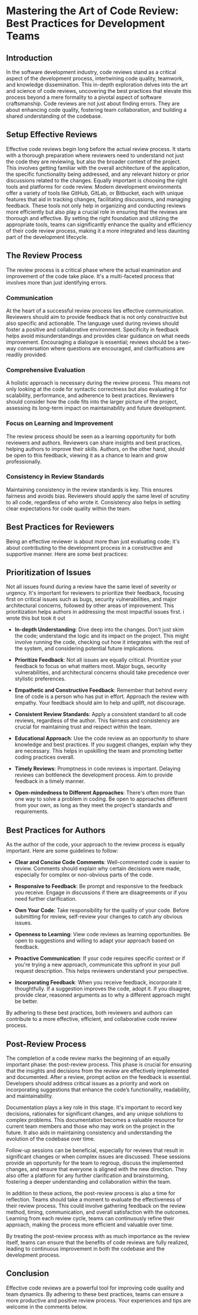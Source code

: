 # Mastering the Art of Code Review: Best Practices for Development Teams

## Introduction
In the software development industry, code reviews stand as a critical aspect of the development process, intertwining code quality, teamwork, and knowledge dissemination. This in-depth exploration delves into the art and science of code reviews, uncovering the best practices that elevate this process beyond a mere formality to a pivotal aspect of software craftsmanship. Code reviews are not just about finding errors. They are about enhancing code quality, fostering team collaboration, and building a shared understanding of the codebase. 

## Setup Effective Reviews
Effective code reviews begin long before the actual review process. It starts with a thorough preparation where reviewers need to understand not just the code they are reviewing, but also the broader context of the project. This involves getting familiar with the overall architecture of the application, the specific functionality being addressed, and any relevant history or prior discussions related to the changes. Equally important is choosing the right tools and platforms for code review. Modern development environments offer a variety of tools like GitHub, GitLab, or Bitbucket, each with unique features that aid in tracking changes, facilitating discussions, and managing feedback. These tools not only help in organizing and conducting reviews more efficiently but also play a crucial role in ensuring that the reviews are thorough and effective. By setting the right foundation and utilizing the appropriate tools, teams can significantly enhance the quality and efficiency of their code review process, making it a more integrated and less daunting part of the development lifecycle.


## The Review Process
The review process is a critical phase where the actual examination and improvement of the code take place. It's a multi-faceted process that involves more than just identifying errors. 

### Communication
At the heart of a successful review process lies effective communication. Reviewers should aim to provide feedback that is not only constructive but also specific and actionable. The language used during reviews should foster a positive and collaborative environment. Specificity in feedback helps avoid misunderstandings and provides clear guidance on what needs improvement. Encouraging a dialogue is essential; reviews should be a two-way conversation where questions are encouraged, and clarifications are readily provided. 

### Comprehensive Evaluation
A holistic approach is necessary during the review process. This means not only looking at the code for syntactic correctness but also evaluating it for scalability, performance, and adherence to best practices. Reviewers should consider how the code fits into the larger picture of the project, assessing its long-term impact on maintainability and future development.

### Focus on Learning and Improvement
The review process should be seen as a learning opportunity for both reviewers and authors. Reviewers can share insights and best practices, helping authors to improve their skills. Authors, on the other hand, should be open to this feedback, viewing it as a chance to learn and grow professionally. 

### Consistency in Review Standards
Maintaining consistency in the review standards is key. This ensures fairness and avoids bias. Reviewers should apply the same level of scrutiny to all code, regardless of who wrote it. Consistency also helps in setting clear expectations for code quality within the team.

## Best Practices for Reviewers
Being an effective reviewer is about more than just evaluating code; it's about contributing to the development process in a constructive and supportive manner. Here are some best practices:

## Prioritization of Issues
Not all issues found during a review have the same level of severity or urgency. It's important for reviewers to prioritize their feedback, focusing first on critical issues such as bugs, security vulnerabilities, and major architectural concerns, followed by other areas of improvement. This prioritization helps authors in addressing the most impactful issues first.
i wrote this but took it out

- **In-depth Understanding**: Dive deep into the changes. Don't just skim the code; understand the logic and its impact on the project. This might involve running the code, checking out how it integrates with the rest of the system, and considering potential future implications.

- **Prioritize Feedback**: Not all issues are equally critical. Prioritize your feedback to focus on what matters most. Major bugs, security vulnerabilities, and architectural concerns should take precedence over stylistic preferences.

- **Empathetic and Constructive Feedback**: Remember that behind every line of code is a person who has put in effort. Approach the review with empathy. Your feedback should aim to help and uplift, not discourage.

- **Consistent Review Standards**: Apply a consistent standard to all code reviews, regardless of the author. This fairness and consistency are crucial for maintaining trust and respect within the team.

- **Educational Approach**: Use the code review as an opportunity to share knowledge and best practices. If you suggest changes, explain why they are necessary. This helps in upskilling the team and promoting better coding practices overall.

- **Timely Reviews**: Promptness in code reviews is important. Delaying reviews can bottleneck the development process. Aim to provide feedback in a timely manner.

- **Open-mindedness to Different Approaches**: There's often more than one way to solve a problem in coding. Be open to approaches different from your own, as long as they meet the project's standards and requirements.

## Best Practices for Authors
As the author of the code, your approach to the review process is equally important. Here are some guidelines to follow:

- **Clear and Concise Code Comments**: Well-commented code is easier to review. Comments should explain why certain decisions were made, especially for complex or non-obvious parts of the code.

- **Responsive to Feedback**: Be prompt and responsive to the feedback you receive. Engage in discussions if there are disagreements or if you need further clarification.

- **Own Your Code**: Take responsibility for the quality of your code. Before submitting for review, self-review your changes to catch any obvious issues.

- **Openness to Learning**: View code reviews as learning opportunities. Be open to suggestions and willing to adapt your approach based on feedback.

- **Proactive Communication**: If your code requires specific context or if you're trying a new approach, communicate this upfront in your pull request description. This helps reviewers understand your perspective.

- **Incorporating Feedback**: When you receive feedback, incorporate it thoughtfully. If a suggestion improves the code, adopt it. If you disagree, provide clear, reasoned arguments as to why a different approach might be better.

By adhering to these best practices, both reviewers and authors can contribute to a more effective, efficient, and collaborative code review process.

## Post-Review Process
The completion of a code review marks the beginning of an equally important phase: the post-review process. This phase is crucial for ensuring that the insights and decisions from the review are effectively implemented and documented. After a review, prompt action on the feedback is essential. Developers should address critical issues as a priority and work on incorporating suggestions that enhance the code’s functionality, readability, and maintainability. 

Documentation plays a key role in this stage. It's important to record key decisions, rationales for significant changes, and any unique solutions to complex problems. This documentation becomes a valuable resource for current team members and those who may work on the project in the future. It also aids in maintaining consistency and understanding the evolution of the codebase over time.

Follow-up sessions can be beneficial, especially for reviews that result in significant changes or when complex issues are discussed. These sessions provide an opportunity for the team to regroup, discuss the implemented changes, and ensure that everyone is aligned with the new direction. They also offer a platform for any further clarification and brainstorming, fostering a deeper understanding and collaboration within the team.

In addition to these actions, the post-review process is also a time for reflection. Teams should take a moment to evaluate the effectiveness of their review process. This could involve gathering feedback on the review method, timing, communication, and overall satisfaction with the outcomes. Learning from each review cycle, teams can continuously refine their approach, making the process more efficient and valuable over time.

By treating the post-review process with as much importance as the review itself, teams can ensure that the benefits of code reviews are fully realized, leading to continuous improvement in both the codebase and the development process.


## Conclusion
Effective code reviews are a powerful tool for improving code quality and team dynamics. By adhering to these best practices, teams can ensure a more productive and positive review process. Your experiences and tips are welcome in the comments below.

